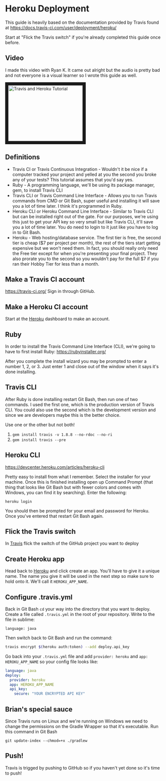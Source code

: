 # Heroku Deployment
This guide is heavily based on the documentation provided by Travis found at https://docs.travis-ci.com/user/deployment/heroku/

Start at "Flick the Travis switch" if you're already completed this guide once before.

## Video
I made this video with Ryan K. It came out alright but the audio is pretty bad and not everyone is a visual learner so I wrote this guide as well.

<a href="http://www.youtube.com/watch?feature=player_embedded&v=SJY_kbk-YcA" target="_blank"><img src="http://img.youtube.com/vi/SJY_kbk-YcA/0.jpg" 
alt="Travis and Heroku Tutorial" width="240" height="180" border="10" /></a>

## Definitions
* Travis CI or Travis Continuous Integration - Wouldn't it be nice if a computer tracked your project and yelled at you the second you broke any of your tests? This tutorial assumes that you'd say yes.
* Ruby - A programming language, we'll be using its package manager, gem, to install Travis CLI
* Travis CLI or Travis Command Line Interface - Allows you to run Travis commands from CMD or Git Bash, super useful and installing it will save you a lot of time later. I think it's programmed in Ruby.
* Heroku CLI or Heroku Command Line Interface - Similar to Travis CLI but can be installed right out of the gate. For our purposes, we're using this just to get your API key so very small but like Travis CLI, it'll save you a lot of time later. You do need to login to it just like you have to log in to Git Bash.
* Heroku - Web hosting/database service. The first tier is free, the second tier is cheap ($7 per project per month), the rest of the tiers start getting expensive but we won't need them. In fact, you should really only need the Free tier except for when you're presenting your final project. They also prorate you to the second so you wouldn't pay for the full $7 if you ran their Hobby Tier for less than a month.

## Make a Travis CI account
https://travis-ci.org/
Sign in through GitHub.

## Make a Heroku CI account
Start at the [Heroku] dashboard to make an account.

## Ruby
In order to install the Travis Command Line Interface (CLI), we're going to have to first install Ruby: https://rubyinstaller.org/

After you complete the install wizard you may be prompted to enter a number 1, 2, or 3. Just enter 1 and close out of the window when it says it's done installing.

## Travis CLI
After Ruby is done installing restart Git Bash, then run one of two commands. I used the first one, which is the production version of Travis CLI. You could also use the second which is the development version and since we are developers maybe this is the better choice.

Use one or the other but not both!
1. `gem install travis -v 1.8.8 --no-rdoc --no-ri`
1. `gem install travis --pre`

## Heroku CLI
https://devcenter.heroku.com/articles/heroku-cli

Pretty easy to install from what I remember. Select the installer for your machine. Once this is finished installing open up Command Prompt (that thing that looks like Git Bash but with fewer colors and comes with Windows, you can find it by searching). Enter the following:
```
heroku login
```
You should then be prompted for your email and password for Heroku. Once you've entered that restart Git Bash again.

## Flick the Travis switch
In [Travis] flick the switch of the GitHub project you want to deploy

## Create Heroku app
Head back to [Heroku] and click create an app. You'll have to give it a unique name. The name you give it will be used in the next step so make sure to hold onto it. We'll call it `HEROKU_APP_NAME`.

## Configure .travis.yml
Back in Git Bash `cd` your way into the directory that you want to deploy. Create a file called `.travis.yml` in the root of your repository. Write to the file in sublime:
```
language: java
```
Then switch back to Git Bash and run the command:
```bash
travis encrypt $(heroku auth:token) --add deploy.api_key
```
Go back into your `.travis.yml` file and add `provider: heroku` and `app: HEROKU_APP_NAME` so your config file looks like:
```yml
language: java
deploy:
  provider: heroku
  app: HEROKU_APP_NAME
  api_key:
    secure: "YOUR ENCRYPTED API KEY"
```

## Brian's special sauce
Since Travis runs on Linux and we're running on Windows we need to change the permissions on the Gradle Wrapper so that it's executable. Run this command in Git Bash
```
git update-index --chmod=+x ./gradlew
```

## Push!
Travis is trigged by pushing to GitHub so if you haven't yet done so it's time to push!

[Heroku]: https://dashboard.heroku.com
[Travis]: https://travis-ci.org